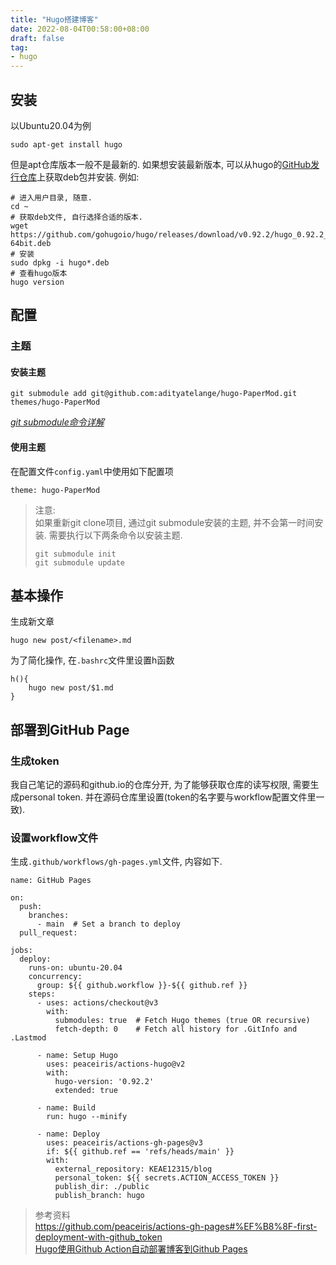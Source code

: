 ```yaml
---
title: "Hugo搭建博客"
date: 2022-08-04T00:58:00+08:00
draft: false
tag:
- hugo
---
```


## 安装

以Ubuntu20.04为例


```
sudo apt-get install hugo
```

但是apt仓库版本一般不是最新的. 如果想安装最新版本, 可以从hugo的[GitHub发行仓库](https://github.com/gohugoio/hugo/releases)上获取deb包并安装. 例如:


```
# 进入用户目录, 随意.
cd ~
# 获取deb文件, 自行选择合适的版本.
wget https://github.com/gohugoio/hugo/releases/download/v0.92.2/hugo_0.92.2_Linux-64bit.deb
# 安装
sudo dpkg -i hugo*.deb
# 查看hugo版本
hugo version
```

## 配置

### 主题

#### 安装主题

```
git submodule add git@github.com:adityatelange/hugo-PaperMod.git themes/hugo-PaperMod
```
[*git submodule命令详解*](https://git-scm.com/book/en/v2/Git-Tools-Submodules)

#### 使用主题

在配置文件```config.yaml```中使用如下配置项
```
theme: hugo-PaperMod
```

> 注意:  
> 如果重新git clone项目, 通过git submodule安装的主题, 并不会第一时间安装. 需要执行以下两条命令以安装主题.
> ```
> git submodule init
> git submodule update
> ```

## 基本操作

生成新文章
```
hugo new post/<filename>.md
```

为了简化操作, 在```.bashrc```文件里设置h函数
```
h(){
    hugo new post/$1.md
}
```

## 部署到GitHub Page

### 生成token

我自己笔记的源码和github.io的仓库分开, 为了能够获取仓库的读写权限, 需要生成personal token. 并在源码仓库里设置(token的名字要与workflow配置文件里一致).

### 设置workflow文件

生成```.github/workflows/gh-pages.yml```文件, 内容如下.

```
name: GitHub Pages

on:
  push:
    branches:
      - main  # Set a branch to deploy
  pull_request:

jobs:
  deploy:
    runs-on: ubuntu-20.04
    concurrency:
      group: ${{ github.workflow }}-${{ github.ref }}
    steps:
      - uses: actions/checkout@v3
        with:
          submodules: true  # Fetch Hugo themes (true OR recursive)
          fetch-depth: 0    # Fetch all history for .GitInfo and .Lastmod

      - name: Setup Hugo
        uses: peaceiris/actions-hugo@v2
        with:
          hugo-version: '0.92.2'
          extended: true

      - name: Build
        run: hugo --minify

      - name: Deploy
        uses: peaceiris/actions-gh-pages@v3
        if: ${{ github.ref == 'refs/heads/main' }}
        with:
          external_repository: KEAE12315/blog
          personal_token: ${{ secrets.ACTION_ACCESS_TOKEN }} 
          publish_dir: ./public
          publish_branch: hugo
```

> 参考资料  
> https://github.com/peaceiris/actions-gh-pages#%EF%B8%8F-first-deployment-with-github_token  
> [Hugo使用Github Action自动部署博客到Github Pages](https://tomial.github.io/posts/hugo%E4%BD%BF%E7%94%A8github-action%E8%87%AA%E5%8A%A8%E9%83%A8%E7%BD%B2%E5%8D%9A%E5%AE%A2%E5%88%B0github-pages/)
